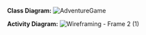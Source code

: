 **Class Diagram:** 
![AdventureGame](https://github.com/KristofferKay/AdventureGame/assets/160496575/9df5a2e4-6409-468f-a94d-f1875a857c88)

**Activity Diagram:** 
![Wireframing - Frame 2 (1)](https://github.com/KristofferKay/AdventureGame/assets/37834268/68d54235-4c61-4a99-9cbf-f72d8f9afa9d)
